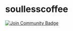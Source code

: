 # soullesscoffee
<a href="https://discord.gg/ZSUpv25GRz"><img src="https://img.shields.io/discord/733027681184251937.svg?style=flat&label=Join%20Community&color=7289DA" alt="Join Community Badge"/></a>
<a target="_blank" href="https://discord.gg/zkspfFwqDg"><img src="https://dcbadge.limes.pink/api/server/zkspfFwqDg" alt="" /></a>

